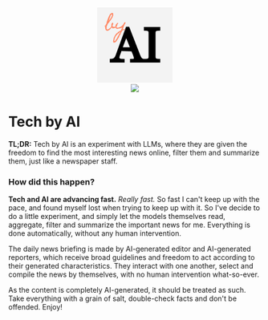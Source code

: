 <div align="center">
    <img src="https://raw.githubusercontent.com/shakedzy/techbyai/main/images/byai_150.png"><br>
     <a href="https://shakedzy.xyz/techbyai"><img src="https://img.shields.io/badge/see%20it%20live-techbyai.news-F68315?style=for-the-badge&labelcolor=orange"></a>
</div>

# Tech by AI
**TL;DR:** Tech by AI is an experiment with LLMs, where they are given the freedom to find the most interesting news online, filter them and summarize them, just like a newspaper staff.


### How did this happen?
**Tech and AI are advancing fast.** _Really fast._ So fast I can't keep up with the pace,
and found myself lost when trying to keep up with it.
So I've decide to do a little experiment, and simply let the models themselves read, aggregate, filter
and summarize the important news for me. Everything is done automatically, without any human intervention.


The daily news briefing is made by AI-generated editor and AI-generated reporters, which receive broad guidelines
and freedom to act according to their generated characteristics. They interact with one another, select and compile the 
news by themselves, with no human intervention what-so-ever.


As the content is completely AI-generated, it should be treated as such. Take everything with a grain of salt, double-check 
facts and don't be offended. Enjoy!
